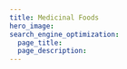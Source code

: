```yaml
---
title: Medicinal Foods
hero_image: 
search_engine_optimization:
  page_title:
  page_description:
---
```


